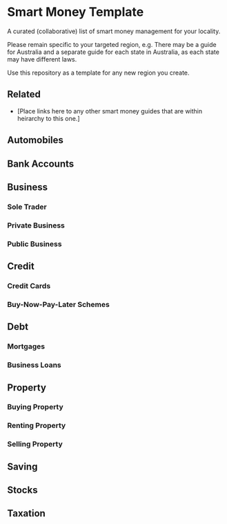 # Smart Money Template
A curated (collaborative) list of smart money management for your locality.

Please remain specific to your targeted region, e.g. There may be a guide for Australia and a separate guide for each state in Australia, as each state may have different laws.

Use this repository as a template for any new region you create.

## Related
* [Place links here to any other smart money guides that are within heirarchy to this one.]

## Automobiles
## Bank Accounts
## Business
### Sole Trader
### Private Business
### Public Business
## Credit
### Credit Cards
### Buy-Now-Pay-Later Schemes
## Debt
### Mortgages
### Business Loans
### 
## Property
### Buying Property
### Renting Property
### Selling Property
## Saving
## Stocks
## Taxation
